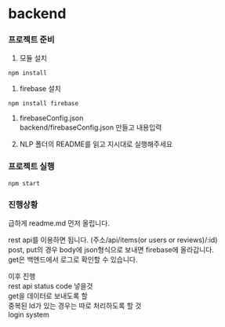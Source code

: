 # backend

### 프로젝트 준비
1. 모듈 설치
```
npm install
```

1. firebase 설치
```
npm install firebase
```

1. firebaseConfig.json<br>
    backend/firebaseConfig.json 만들고 내용입력

1. NLP 폴더의 README를 읽고 지시대로 실행해주세요

### 프로젝트 실행

```
npm start
```

### 진행상황

급하게 readme.md 먼저 올립니다.<br>

rest api를 이용하면 됩니다. (주소/api/items(or users or reviews)/:id)<br>
post, put의 경우 body에 json형식으로 보내면 firebase에 올라갑니다.<br>
get은 백엔드에서 로그로 확인할 수 있습니다.<br>

이후 진행<br>
rest api status code 넣을것<br>
get을 데이터로 보내도록 할<br>
중복된 Id가 있는 경우는 따로 처리하도록 할 것<br>
login system<br>
